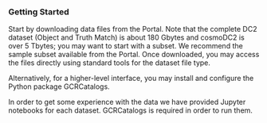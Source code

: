 ### Getting Started

Start by downloading data files from the Portal. Note that the complete DC2 dataset (Object and Truth Match) is about 180 Gbytes and cosmoDC2 is over 5 Tbytes; you may want to start with a subset. We recommend the sample subset available from the Portal. Once downloaded, you may access the files directly using standard tools for the dataset file type.

Alternatively, for a higher-level interface, you may install and configure the Python package GCRCatalogs.

In order to get some experience with the data we have provided Jupyter notebooks for each dataset. GCRCatalogs is required in order to run them.
